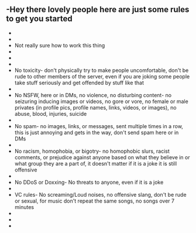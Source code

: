 -Hey there lovely people here are just some rules to get you started
-
-
-
- Not really sure how to work this thing
-
-
-
- No toxicity- don't physically try to make people uncomfortable, don't be rude to other members of the server, even if you are joking some people take stuff seriously and get offended by stuff like that
- 
- No NSFW, here or in DMs, no violence, no disturbing content- no seizuring inducing images or videos, no gore or vore, no female or male privates (in profile pics, profile names, links, videos, or images), no abuse, blood, injuries, suicide
- 
- No spam- no images, links, or messages, sent multiple times in a row, this is just annoying and gets in the way, don't send spam here or in DMs
- 
- No racism, homophobia, or bigotry- no homophobic slurs, racist comments, or prejudice against anyone based on what they believe in or what group they are a part of, it doesn't matter if it is a joke it is still offensive
- 
- No DDoS or Doxxing- No threats to anyone, even if it is a joke
-
- VC rules- No screaming/Loud noises, no offensive slang, don't be rude or sexual, for music don't repeat the same songs, no songs over 7 minutes
-
- 
-
